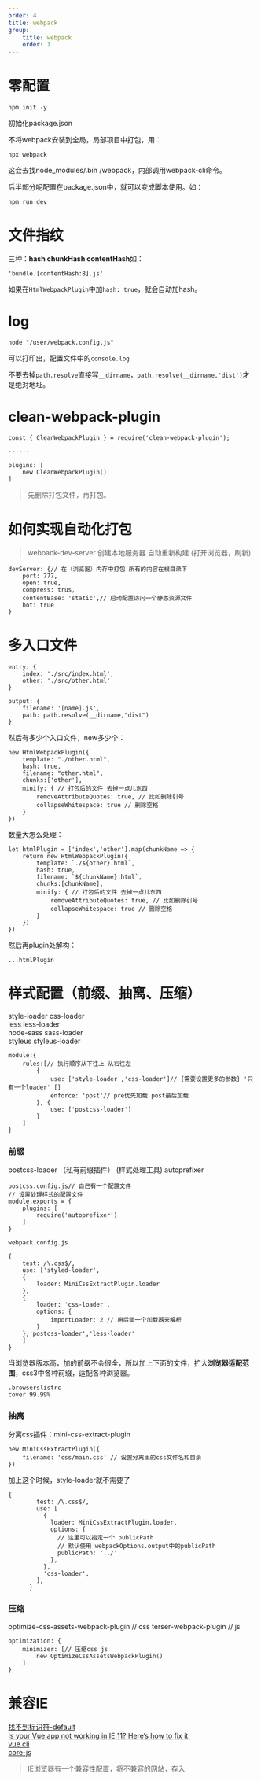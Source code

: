 ```yaml
---
order: 4
title: webpack
group:
    title: webpack
    order: 1
---
```


# 零配置
```
npm init -y
```
初始化package.json


不将webpack安装到全局，局部项目中打包，用：
```
npx webpack
```
这会去找node_modules/.bin /webpack，内部调用webpack-cli命令。


后半部分呢配置在package.json中，就可以变成脚本使用。如：
```
npm run dev
```
# 文件指纹

三种：**hash chunkHash contentHash**如：
```
'bundle.[contentHash:8].js'
```
如果在`HtmlWebpackPlugin`中加`hash: true`，就会自动加hash。

# log

```
node "/user/webpack.config.js"
```
可以打印出，配置文件中的`console.log`

不要去掉`path.resolve`直接写`__dirname`，`path.resolve(__dirname,'dist')`才是绝对地址。

# clean-webpack-plugin
```
const { CleanWebpackPlugin } = require('clean-webpack-plugin');

······

plugins: [
    new CleanWebpackPlugin()
]
```
>先删除打包文件，再打包。

# 如何实现自动化打包

>weboack-dev-server 创建本地服务器 自动重新构建 (打开浏览器，刷新)
```
devServer: {// 在（浏览器）内存中打包 所有的内容在根目录下
    port: 777,
    open: true,
    compress: trus,
    contentBase: 'static',// 启动配置访问一个静态资源文件
    hot: true
}
```

# 多入口文件

```
entry: {
    index: './src/index.html',
    other: './src/other.html'
}

output: {
    filename: '[name].js',
    path: path.resolve(__dirname,"dist")
}
```
然后有多少个入口文件，new多少个：
```
new HtmlWebpackPlugin({
    template: "./other.html",
    hash: true,
    filename: "other.html",
    chunks:['other'],
    minify: { // 打包后的文件 去掉一点儿东西
        removeAttributeQuotes: true, // 比如删除引号
        collapseWhitespace: true // 删除空格
    }
})
```
数量大怎么处理：
```
let htmlPlugin = ['index','other'].map(chunkName => {
    return new HtmlWebpackPlugin({
        template: `./${other}.html`,
        hash: true,
        filename: `${chunkName}.html`,
        chunks:[chunkName],
        minify: { // 打包后的文件 去掉一点儿东西
            removeAttributeQuotes: true, // 比如删除引号
            collapseWhitespace: true // 删除空格
        }
    })
})
```
然后再plugin处解构：
```
...htmlPlugin
```
# 样式配置（前缀、抽离、压缩）
 style-loader css-loader  
 less less-loader  
 node-sass sass-loader  
 styleus styleus-loader  

```
module:{
    rules:[// 执行顺序从下往上 从右往左
        {
            use: ['style-loader','css-loader']// {需要设置更多的参数} '只有一个loader' []
            enforce: 'post'// pre优先加载 post最后加载
        }, {
            use: ['postcss-loader']
        }
    ]
}
```

### 前缀
postcss-loader   （私有前缀插件）
(样式处理工具) autoprefixer
```
postcss.config.js// 自己有一个配置文件
// 设置处理样式的配置文件
module.exports = {
    plugins: [
        require('autoprefixer')
    ]
}
```

```
webpack.config.js

{
    test: /\.css$/,
    use: ['styled-loader',
    {
        loader: MiniCssExtractPlugin.loader
    },
    {
        loader: 'css-loader',
        options: {
            importLoader: 2 // 用后面一个加载器来解析
        }
    },'postcss-loader','less-loader'
    ]
}
```
当浏览器版本高，加的前缀不会很全，所以加上下面的文件，扩大**浏览器适配范围**，css3中各种前缀，适配各种浏览器。
```
.browserslistrc
cover 99.99%
```

### 抽离
分离css插件：mini-css-extract-plugin
```
new MiniCssExtractPlugin({
    filename: 'css/main.css' // 设置分离出的css文件名和目录
})
```

加上这个时候，style-loader就不需要了
``` 
{
        test: /\.css$/,
        use: [
          {
            loader: MiniCssExtractPlugin.loader,
            options: {
              // 这里可以指定一个 publicPath
              // 默认使用 webpackOptions.output中的publicPath
              publicPath: '../'
            },
          },
          'css-loader',
        ],
      }
```

### 压缩
optimize-css-assets-webpack-plugin // css
terser-webpack-plugin // js
```
optimization: {
    minimizer: [// 压缩css js
        new OptimizeCssAssetsWebpackPlugin()
    ]
}
```
# 兼容IE 

[找不到标识符-default](https://github.com/zuojj/fedlab/issues/5)  
[Is your Vue app not working in IE 11? Here’s how to fix it.](https://jacklyons.me/how-to-fix-vuejs-not-working-in-ie11/#how-to-transpile-your-vue-code)  
[vue cli](https://cli.vuejs.org/config/#runtimecompiler)  
[core-js](https://www.cnblogs.com/sefaultment/p/11631314.html)  

>IE浏览器有一个兼容性配置，将不兼容的网站，存入

